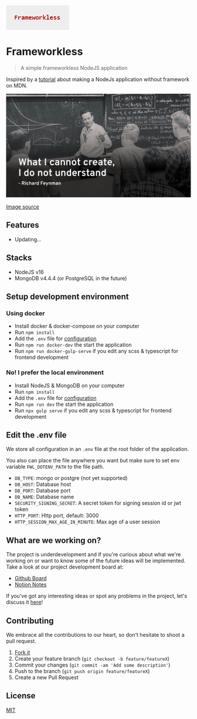 ![Framework Logo](/docs/images/frameworkless.png)
# Frameworkless
> A simple frameworkless NodeJS application

Inspired by a [tutorial](https://developer.mozilla.org/en-US/docs/Learn/Server-side/Node_server_without_framework) about making a NodeJs application without framework on MDN.

![What I cannot create, I do not understand](/docs/images/feynman.png)
 
[Image source](https://github.com/danistefanovic/build-your-own-x)

## Features
- Updating...

## Stacks
- NodeJS v16
- MongoDB v4.4.4 (or PostgreSQL in the future)

## Setup development environment
### Using docker
- Install docker & docker-compose on your computer
- Run `npm install`
- Add the `.env` file for [configuration](#edit-the-env-file)
- Run `npm run docker-dev` the start the application
- Run `npm run docker-gulp-serve` if you edit any scss & typescript for frontend development

### No! I prefer the local environment
- Install NodeJS & MongoDB on your computer
- Run `npm install`
- Add the `.env` file for [configuration](#edit-the-env-file)
- Run `npm run dev` the start the application
- Run `npx gulp serve` if you edit any scss & typescript for frontend development

## Edit the .env file
We store all configuration in an `.env` file at the root folder of the application. 

You also can place the file anywhere you want but make sure to set env variable `FWL_DOTENV_PATH` to the file path. 

- `DB_TYPE`: mongo or postgre (not yet supported)
- `DB_HOST`: Database host
- `DB_PORT`: Database port
- `DB_NAME`: Database name
- `SECURITY_SIGNING_SECRET`: A secret token for signing session id or jwt token  
- `HTTP_PORT`: Http port, default: 3000
- `HTTP_SESSION_MAX_AGE_IN_MINUTE`: Max age of a user session

## What are we working on?
The project is underdevelopment and if you're curious about what we're working on or want to know some of the future ideas will be implemented.
Take a look at our project development board at:
- [Github Board](https://github.com/sinzii/frameworkless/projects/1)
- [Notion Notes](https://www.notion.so/iiznis/Frameworkless-b6f7424f10d54eee9efe94aa014a10ad)

If you've got any interesting ideas or spot any problems in the project, let's discuss it [here](https://github.com/sinzii/frameworkless/issues)! 

## Contributing
We embrace all the contributions to our heart, so don't hesitate to shoot a pull request.

1. [Fork it](https://github.com/sinzii/frameworkless/fork)
2. Create your feature branch (`git checkout -b feature/featureX`)
3. Commit your changes (`git commit -am 'Add some description'`)
4. Push to the branch (`git push origin feature/featureX`)
5. Create a new Pull Request

## License
[MIT](LICENSE)

<!-- URLs -->
